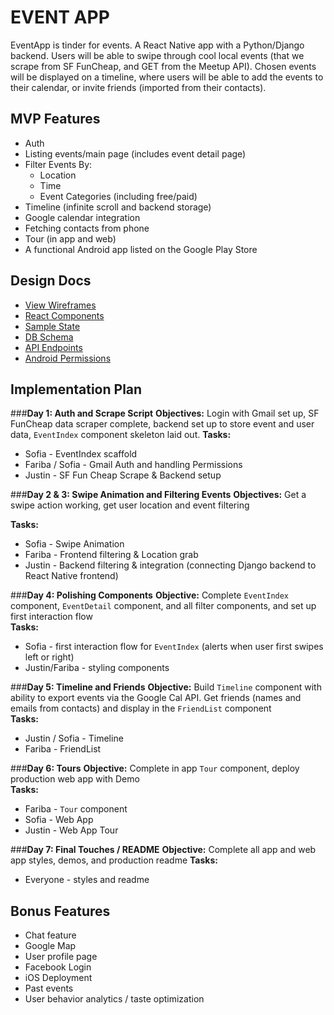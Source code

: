 # __EVENT APP__  

EventApp is tinder for events. A React Native app with a Python/Django backend. Users will be able to swipe through cool local events (that we scrape from SF FunCheap, and GET from the Meetup API). Chosen events will be displayed on a timeline, where users will be able to add the events to their calendar, or invite friends (imported from their contacts).

## __MVP Features__
* Auth
* Listing events/main page (includes event detail page)
* Filter Events By:
	* Location
	* Time
	* Event Categories (including free/paid)
* Timeline (infinite scroll and backend storage)
* Google calendar integration
* Fetching contacts from phone
* Tour (in app and web)
* A functional Android app listed on the Google Play Store

## __Design Docs__
* [View Wireframes](./wireframes)  
* [React Components](./component-hierarchy.md)  
* [Sample State](./sample-state.md)  
* [DB Schema](./schema.md)  
* [API Endpoints](./api-endpoints.md)  
* [Android Permissions](./permissions.md)  

## __Implementation Plan__  
###__Day 1: Auth and Scrape Script__
__Objectives:__ Login with Gmail set up, SF FunCheap data scraper complete, backend set up to store event and user data, `EventIndex` component skeleton laid out.
__Tasks:__
* Sofia - EventIndex scaffold
* Fariba / Sofia - Gmail Auth and handling Permissions
* Justin - SF Fun Cheap Scrape & Backend setup

###__Day 2 & 3: Swipe Animation and Filtering Events__
__Objectives:__ Get a swipe action working, get user location and event filtering  

__Tasks:__
* Sofia - Swipe Animation
* Fariba - Frontend filtering & Location grab
* Justin - Backend filtering & integration (connecting Django backend to React Native frontend)

###__Day 4: Polishing Components__
__Objective:__ Complete `EventIndex` component, `EventDetail` component, and all filter components, and set up first interaction flow  
__Tasks:__  
* Sofia - first interaction flow for `EventIndex` (alerts when user first swipes left or right)
* Justin/Fariba - styling components  


###__Day 5: Timeline and Friends__
__Objective:__ Build `Timeline` component with ability to export events via the Google Cal API. Get friends (names and emails from contacts) and display in the `FriendList` component  
__Tasks:__  
* Justin / Sofia - Timeline
* Fariba - FriendList

###__Day 6: Tours__
__Objective:__ Complete in app `Tour` component, deploy production web app with Demo  
__Tasks:__
* Fariba - `Tour` component
* Sofia - Web App
* Justin - Web App Tour

###__Day 7: Final Touches / README__
__Objective:__ Complete all app and web app styles, demos, and production readme
__Tasks:__
* Everyone - styles and readme

## __Bonus Features__  
* Chat feature
* Google Map
* User profile page
* Facebook Login
* iOS Deployment
* Past events
* User behavior analytics / taste optimization
